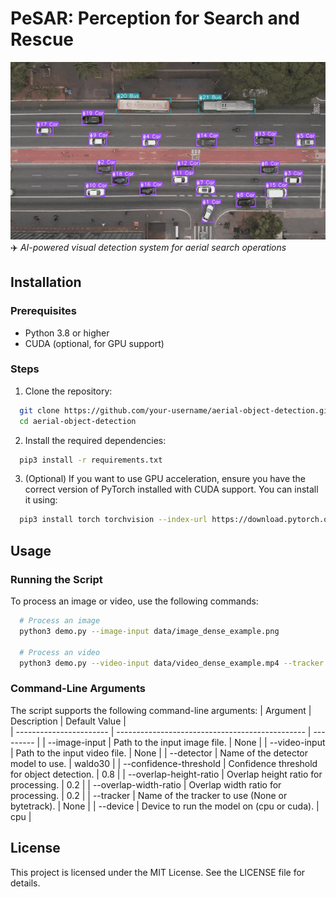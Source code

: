 # PeSAR: Perception for Search and Rescue  
![Alt Text](data/output.gif)    
✈️ *AI-powered visual detection system for aerial search operations*  


## Installation
### Prerequisites
- Python 3.8 or higher
- CUDA (optional, for GPU support)


### Steps
1. Clone the repository:
```bash
  git clone https://github.com/your-username/aerial-object-detection.git
  cd aerial-object-detection
```

2. Install the required dependencies:
```bash
  pip3 install -r requirements.txt
```

3. (Optional) If you want to use GPU acceleration, ensure you have the correct version of PyTorch installed with CUDA support. You can install it using:
```bash
  pip3 install torch torchvision --index-url https://download.pytorch.org/whl/cu118
```


## Usage
### Running the Script
To process an image or video, use the following commands:
```bash
  # Process an image
  python3 demo.py --image-input data/image_dense_example.png 
  
  # Process an video
  python3 demo.py --video-input data/video_dense_example.mp4 --tracker bytetrack
```

### Command-Line Arguments
The script supports the following command-line arguments:
| Argument | Description | Default Value |  
| ----------------------- | ----------------------------------------------- | --------- |
| --image-input           | Path to the input image file.                   | None      |
| --video-input	          | Path to the input video file.	                  | None      |
| --detector              |	Name of the detector model to use.              | waldo30   |
| --confidence-threshold  | Confidence threshold for object detection.      | 0.8       |
| --overlap-height-ratio  |	Overlap height ratio for processing.            | 0.2       |
| --overlap-width-ratio   |	Overlap width ratio for processing.	            | 0.2       |
| --tracker               |	Name of the tracker to use (None or bytetrack). | None      |
| --device	              | Device to run the model on (cpu or cuda).       | cpu       |


## License
This project is licensed under the MIT License. See the LICENSE file for details.
